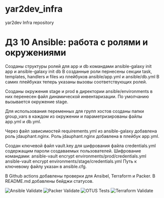 # yar2dev_infra
yar2dev Infra repository


# ДЗ 10 Ansible: работа с ролями и окружениями

Созданы структуры ролей для app и db командами ansible-galaxy init app и ansible-galaxy init db
В созданные роли пернесены секции task, templates, handlers и files из плейбуков ansible/app.yml и ansible/db.yml
В самих плейбуках теперь указаны вызовы соответствующих ролей.

Созданы окружения stage и prod в директории ansible/environments в них перенесен файл динамической инвентаризации. По умолчанию вызывается окружение stage.

Для использования переменных для групп хостов созданы папки group_vars в каждом из окружении и параметризированы файлы app.yml и db.yml.

Через файл зависимостей requirements.yml из ansible-galaxy добавлена роль jdauphant.nginx.
Роль jdauphant.nginx добавлена в плейбук app.yml.

Создан ключевой файл vault.key для шифрования файла credentials.yml содержащим пароли создаваемых пользователей.
Шифрование командами:
ansible-vault encrypt environments/prod/credentials.yml
ansible-vault encrypt environments/stage/credentials.yml
Путь к ключевому файлу указан в ansible.cfg.

В Github actions добавлены проверки для Ansibel, Terraform и Packer.
В README.md добавлены бейджи статусов.


![Ansible Validate](https://github.com/Otus-DevOps-2021-08/yar2dev_infra/actions/workflows/ansible-lint.yml/badge.svg)
![Packer Validate](https://github.com/Otus-DevOps-2021-08/yar2dev_infra/actions/workflows/packer_validate.yml/badge.svg)
![OTUS Tests](https://github.com/Otus-DevOps-2021-08/yar2dev_infra/actions/workflows/runtests.yml/badge.svg)
![Terraform Validate](https://github.com/Otus-DevOps-2021-08/yar2dev_infra/actions/workflows/terraform_validate.yml/badge.svg)
